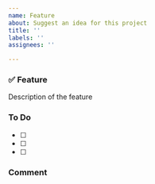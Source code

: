 ```yaml
---
name: Feature
about: Suggest an idea for this project
title: ''
labels: ''
assignees: ''

---
```


### ✅ Feature
Description of the feature

### To Do
- [ ] 
- [ ] 
- [ ] 

### Comment
